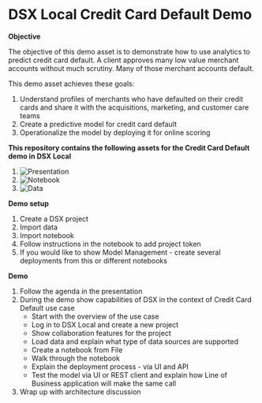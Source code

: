 # DSX Local Credit Card Default Demo

**Objective**

The objective of this demo asset is to demonstrate how to use analytics to predict credit card default.  A client approves many low value merchant accounts without much scrutiny. Many of those merchant accounts default. 

This demo asset achieves these goals:
1. Understand profiles of merchants who have defaulted on their credit cards and share it with the acquisitions, marketing, and customer care teams
2. Create a predictive model for credit card default
3. Operationalize the model by deploying it for online scoring

**This repository contains the following assets for the Credit Card Default demo in DSX Local**
1. ![Presentation](Presentation)
2. ![Notebook](Notebooks)
3. ![Data](data)

**Demo setup**
1. Create a DSX project
2. Import data
3. Import notebook
4. Follow instructions in the notebook to add project token
5. If you would like to show Model Management - create several deployments from this or different notebooks

**Demo**
1. Follow the agenda in the presentation
2. During the demo show capabilities of DSX in the context of Credit Card Default use case
   * Start with the overview of the use case
   * Log in to DSX Local and create a new project
   * Show collaboration features for the project
   * Load data and explain what type of data sources are supported
   * Create a notebook from File
   * Walk through the notebook
   * Explain the deployment process - via UI and API
   * Test the model via UI or REST client and explain how Line of Business application will make the same call
3. Wrap up with architecture discussion 
